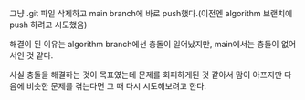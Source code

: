 그냥 .git 파일 삭제하고 main branch에 바로 push했다.(이전엔 algorithm 브랜치에 push 하려고 시도했음)

해결이 된 이유는 algorithm branch에선 충돌이 일어났지만, main에서는 충돌이 없어서인 것 같다.

사실 충돌을 해결하는 것이 목표였는데 문제를 회피하게된 것 같아서 맘이 아프지만 다음에 비슷한 문제를 겪는다면 그 때 다시 시도해보려고 한다.